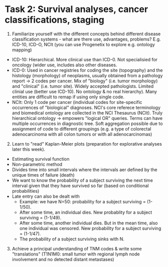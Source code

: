 # Task 2: Survival analyses, cancer classifications, staging

1. Familiarize yourself with the different concepts behind different disease classification systems - what are there use, advantages, problems? E.g. ICD-10, ICD-O, NCIt (you can use Progenetix to explore e.g. ontology mapping)
* ICD-10: Hierarchical. More clinical use than ICD-0. Not specialisied for oncology (wider use, includes also other diseases.
* ICD-0: Used in cancer registries for coding the site (topography) and the histology (morphology) of neoplasms, usually obtained from a pathology report -> 2 codes per cancer. Mix of "biology" (i.e. tumor morphology) and "clinical" (i.e. tumor site). Widely accepted pathologists. Limited clinial use (better use ICD-10). No ontology & no real hierarchy). Many entities are difficult to remap if using only single code.
* NCIt: Only 1 code per cancer (individual codes for site-specific occurrences of "biological" diagnoses. NCI's core referece terminology and biomedical ontology are collected in the NCI Thesaurus (NCIt). Truly hierarchical ontology -> empowers "logical OR" queries. Terms can have multiple occurrences in diagnostic tree. Soft aggregation possible due to assignment of code to different groupings (e.g. a type of colorectal adenocarcinoma with all colon tumors or with all adenocarcinomas)

2. Learn to "read" Kaplan-Meier plots (preparation for explorative analyses later this week).
* Estimating survival function
* Non-parametric method
* Divides time into small intervals where the intervals aer defined by the unique times of failure (death)
* We want to know the probability of a subject surviving the next time interval given that they have survived so far (based on conditional probabilities)
* Late entry can also be dealt with
  * Example: we have N=50: probability for a subject surviving = (1-1/50).
  * After some time, an individual dies. New probablity for a subject surviving = (1-1/49).
  * After some time, another individual dies. But in the mean time, also one individual was censored. New probability for a subject surviving = (1-1/47).
  * The probability of a subject surviving sinks with N.

3. Achieve a principal understanding of TNM codes & write some "translations" (T1N1M0: small tumor with regional lymph node involvement and no detected distant metastases)

